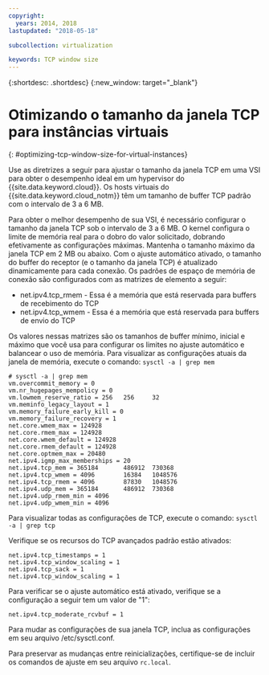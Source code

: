 ```yaml
---
copyright:
  years: 2014, 2018
lastupdated: "2018-05-18"

subcollection: virtualization

keywords: TCP window size
---
```

{:shortdesc: .shortdesc}
{:new_window: target="_blank"}

# Otimizando o tamanho da janela TCP para instâncias virtuais
{: #optimizing-tcp-window-size-for-virtual-instances}

Use as diretrizes a seguir para ajustar o tamanho da janela TCP em uma VSI para obter o desempenho ideal em um hypervisor do {{site.data.keyword.cloud}}. Os hosts virtuais do {{site.data.keyword.cloud_notm}} têm um tamanho de buffer TCP padrão com o intervalo de 3 a 6 MB.

Para obter o melhor desempenho de sua VSI, é necessário configurar o tamanho da janela TCP sob o intervalo de 3 a 6 MB. O kernel configura o limite de memória real para o dobro do valor solicitado, dobrando efetivamente as configurações máximas. Mantenha o tamanho máximo da janela TCP em 2 MB ou abaixo. Com o ajuste automático ativado, o tamanho do buffer do receptor (e o tamanho da janela TCP) é atualizado dinamicamente para cada conexão. Os padrões de espaço de memória de conexão são configurados com as matrizes de elemento a seguir:

* net.ipv4.tcp_rmem - Essa é a memória que está reservada para buffers de recebimento do TCP
* net.ipv4.tcp_wmem - Essa é a memória que está reservada para buffers de envio do TCP

Os valores nessas matrizes são os tamanhos de buffer mínimo, inicial e máximo que você usa para configurar os limites no ajuste automático e balancear o uso de memória. Para visualizar as configurações atuais da janela de memória, execute o comando: `sysctl -a | grep mem`

    # sysctl -a | grep mem
    vm.overcommit_memory = 0
    vm.nr_hugepages_mempolicy = 0
    vm.lowmem_reserve_ratio = 256   256     32
    vm.meminfo_legacy_layout = 1
    vm.memory_failure_early_kill = 0
    vm.memory_failure_recovery = 1
    net.core.wmem_max = 124928
    net.core.rmem_max = 124928
    net.core.wmem_default = 124928
    net.core.rmem_default = 124928
    net.core.optmem_max = 20480
    net.ipv4.igmp_max_memberships = 20
    net.ipv4.tcp_mem = 365184       486912  730368
    net.ipv4.tcp_wmem = 4096        16384   1048576
    net.ipv4.tcp_rmem = 4096        87830   1048576
    net.ipv4.udp_mem = 365184       486912  730368
    net.ipv4.udp_rmem_min = 4096
    net.ipv4.udp_wmem_min = 4096

Para visualizar todas as configurações de TCP, execute o comando: `sysctl -a | grep tcp`

Verifique se os recursos do TCP avançados padrão estão ativados:

    net.ipv4.tcp_timestamps = 1
    net.ipv4.tcp_window_scaling = 1
    net.ipv4.tcp_sack = 1
    net.ipv4.tcp_window_scaling = 1

Para verificar se o ajuste automático está ativado, verifique se a configuração a seguir tem um valor de "1":

    net.ipv4.tcp_moderate_rcvbuf = 1

Para mudar as configurações de sua janela TCP, inclua as configurações em seu arquivo /etc/sysctl.conf.

<!--**Note:** The preceding general recommendations are used to tune the TCP window sizes of a VSI in the public cloud. You have many ways to optimize your network for different workloads.-->

Para preservar as mudanças entre reinicializações, certifique-se de incluir os comandos de ajuste em seu arquivo `rc.local`.
